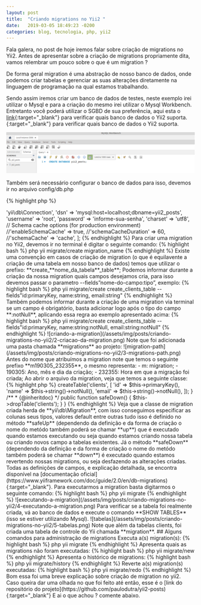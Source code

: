 ```yaml
---
layout: post
title:  "Criando migrations no Yii2 "
date:   2019-03-05 18:49:23 -0200
categories: blog, tecnologia, php, yii2
---
```


Fala galera, no post de hoje iremos falar sobre criação de migrations no Yii2. Antes de apresentar sobre a criação de migrations propriamente dita, vamos relembrar um pouco sobre o que é um migration ? 

De forma geral migration é uma abstração de nosso banco de dados, onde podemos criar tabelas e gerenciar as suas alterações diretamente na linguagem de programação na qual estamos trabalhando. 

Sendo assim iremos criar um banco de dados de testes, neste exemplo irei utilizar o Mysql e para a criação do mesmo irei utilizar o Mysql Workbench. Entretanto você poderá utilizar o SGBD de sua preferência, aqui esta o [link](https://www.yiiframework.com/doc/guide/2.0/en/db-active-record){:target="_blank"} para verificar quais banco de dados o Yii2 suporta.
{:target="_blank"} para verificar quais banco de dados o Yii2 suporta.

![criando-o-banco-de-dados](/assets/img/posts/criando-migrations-no-yii2/1-criando-banco-de-dados.png)

Também será necessário configurar o banco de dados para isso, devemos ir no arquivo config/db.php 


{% highlight php %}
 <?php

return [
    'class' => 'yii\db\Connection',
    'dsn' => 'mysql:host=localhost;dbname=yii2_posts',
    'username' => 'root',
    'password' => 'informe-sua-senha',
    'charset' => 'utf8',

    // Schema cache options (for production environment)
    //'enableSchemaCache' => true,
    //'schemaCacheDuration' => 60,
    //'schemaCache' => 'cache',
];

{% endhighlight %}

Para criar uma migration no Yii2, devemos ir no terminal é digitar o seguinte comando: 

{% highlight bash %}
  php yii migrate/create migration_name
{% endhighlight %}

Existe uma convenção em casos de criação de migration (o que é equilavente a criação de uma tabela em nosso banco de dados) temos que utilizar o prefixo: **create_**nome_da_tabela**_table**;

Podemos informar durante a criação da nossa migration quais campos desejamos cria, para isso devemos passar o parametro --fields”nome-do-campo:tipo”, exemplo:  

{% highlight bash %}
  php yii migrate/create create_clients_table --fields"id:primaryKey, name:string, email:string"
{% endhighlight %}

Também podemos informar durante a criação de uma migration via terminal se um campo é obrigatório, basta adicionar logo após o tipo do campo **:notNull**, aplicando essa regra ao exemplo apresentado acima:

{% highlight bash %}
  php yii migrate/create create_clients_table --fields"id:primaryKey, name:string:notNull, email:string:notNull"
{% endhighlight %}


![criando-a-migration](/assets/img/posts/criando-migrations-no-yii2/2-criacao-da-migration.png)

Note que foi adicionada uma pasta chamada **migrations** ao projeto:

![migration-path](/assets/img/posts/criando-migrations-no-yii2/3-migrations-path.png)

Antes do nome que atribuímos a migration note que temos o seguinte prefixo **m190305_232355**, o mesmo representa:

- m: migration;
- 190305: Ano, mês e dia da criação;
- 232355: Hora em que a migração foi criada;

Ao abrir o arquivo da migration, veja que temos a seguinte classe:

{% highlight php %}
<?php

use yii\db\Migration;

/**
 * Handles the creation of table `clients`.
 */
class m190305_232655_create_clients_table extends Migration
{
    /**
     * {@inheritdoc}
     */
    public function safeUp()
    {
        $this->createTable('clients', [
            'id' => $this->primaryKey(),
            'name' => $this->string()->notNull(),
            'email' => $this->string()->notNull(),
        ]);
    }

    /**
     * {@inheritdoc}
     */
    public function safeDown()
    {
        $this->dropTable('clients');
    }
}

{% endhighlight %}

Veja que a classe de migration criada herda de **yii\db\Migration**, com isso conseguimos especificar as colunas seus tipos, valores default entre outras tudo isso é definido no método **safeUp** (dependendo da definição e da forma de criação o nome do metódo também poderá se chamar **up**) que é executado quando estamos executando ou seja quando estamos criando nossa tabela ou criando novos campo a tabelas existentes. 

Já o método **safeDown** (dependendo da definição e da forma de criação o nome do metódo também poderá se chamar **down**) é executado quando estamos revertendo nossas migrations, ou seja desfazendo as alterações criadas.

Todas as definições de campos, e explicação detalhada, se encontra disponível na [documentação oficial](https://www.yiiframework.com/doc/guide/2.0/en/db-migrations){:target="_blank"}.

Para executarmos a migration basta digitarmos o seguinte comando:

{% highlight bash %}
  php yii migrate
{% endhighlight %}

![executando-a-migration](/assets/img/posts/criando-migrations-no-yii2/4-executando-a-migration.png)

Para verificar se a tabela foi realmente criada, vá ao banco de dados e execute o comando **SHOW TABLES** (isso se estiver utilizando Mysql).

![tabelas](/assets/img/posts/criando-migrations-no-yii2/5-tabelas.png)

Note que além da tabelas clients, foi criada uma tabela de controle do Yii chamada **migration**.

## Alguns comandos para administração de migrations

Executa a(s) migration(s):

{% highlight bash %}
  php yii migrate
{% endhighlight %}

Apresenta quais as migrations não foram executadas:

{% highlight bash %}
  php yii migrate/new
{% endhighlight %}


Apresenta o histórico de migrations:

{% highlight bash %}
  php yii migrate/history
{% endhighlight %}

Reverte a(s) migration(s) executadas:

{% highlight bash %}
  php yii migrate/redo
{% endhighlight %}


Bom essa foi uma breve explicação sobre criação de migration no yii2. 
Caso queira dar uma olhada no que foi feito até então, esse é o [link do repositório do projeto](https://github.com/paulodutra/yii2-posts){:target="_blank"}

E ai o que achou ? comente abaixo. 

